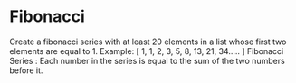 # Fibonacci
Create a fibonacci series with at least 20 elements in a list whose first two elements are equal to 1. 
Example: [ 1, 1, 2, 3, 5, 8, 13, 21, 34..... ]
Fibonacci Series : Each number in the series is equal to the sum of the two numbers before it.
